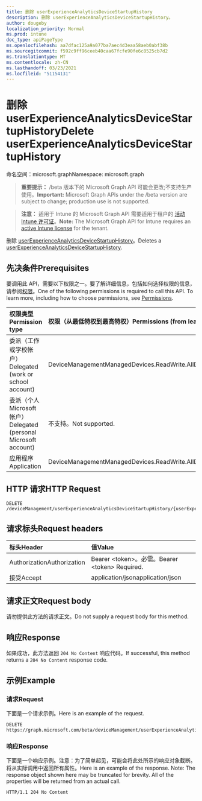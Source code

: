 ```yaml
---
title: 删除 userExperienceAnalyticsDeviceStartupHistory
description: 删除 userExperienceAnalyticsDeviceStartupHistory。
author: dougeby
localization_priority: Normal
ms.prod: intune
doc_type: apiPageType
ms.openlocfilehash: aa7dfac125a9a077ba7aec4d3eaa58aeb0abf38b
ms.sourcegitcommit: f592c9ff96ceeb40caa67fcfe90fe6c8525cb7d2
ms.translationtype: MT
ms.contentlocale: zh-CN
ms.lasthandoff: 03/23/2021
ms.locfileid: "51154131"
---
```

# <a name="delete-userexperienceanalyticsdevicestartuphistory"></a><span data-ttu-id="4c757-103">删除 userExperienceAnalyticsDeviceStartupHistory</span><span class="sxs-lookup"><span data-stu-id="4c757-103">Delete userExperienceAnalyticsDeviceStartupHistory</span></span>

<span data-ttu-id="4c757-104">命名空间：microsoft.graph</span><span class="sxs-lookup"><span data-stu-id="4c757-104">Namespace: microsoft.graph</span></span>

> <span data-ttu-id="4c757-105">**重要提示：** /beta 版本下的 Microsoft Graph API 可能会更改;不支持生产使用。</span><span class="sxs-lookup"><span data-stu-id="4c757-105">**Important:** Microsoft Graph APIs under the /beta version are subject to change; production use is not supported.</span></span>

> <span data-ttu-id="4c757-106">**注意：** 适用于 Intune 的 Microsoft Graph API 需要适用于租户的 [活动 Intune 许可证](https://go.microsoft.com/fwlink/?linkid=839381)。</span><span class="sxs-lookup"><span data-stu-id="4c757-106">**Note:** The Microsoft Graph API for Intune requires an [active Intune license](https://go.microsoft.com/fwlink/?linkid=839381) for the tenant.</span></span>

<span data-ttu-id="4c757-107">删除 [userExperienceAnalyticsDeviceStartupHistory](../resources/intune-devices-userexperienceanalyticsdevicestartuphistory.md)。</span><span class="sxs-lookup"><span data-stu-id="4c757-107">Deletes a [userExperienceAnalyticsDeviceStartupHistory](../resources/intune-devices-userexperienceanalyticsdevicestartuphistory.md).</span></span>

## <a name="prerequisites"></a><span data-ttu-id="4c757-108">先决条件</span><span class="sxs-lookup"><span data-stu-id="4c757-108">Prerequisites</span></span>
<span data-ttu-id="4c757-p101">要调用此 API，需要以下权限之一。要了解详细信息，包括如何选择权限的信息，请参阅[权限](/graph/permissions-reference)。</span><span class="sxs-lookup"><span data-stu-id="4c757-p101">One of the following permissions is required to call this API. To learn more, including how to choose permissions, see [Permissions](/graph/permissions-reference).</span></span>

|<span data-ttu-id="4c757-111">权限类型</span><span class="sxs-lookup"><span data-stu-id="4c757-111">Permission type</span></span>|<span data-ttu-id="4c757-112">权限（从最低特权到最高特权）</span><span class="sxs-lookup"><span data-stu-id="4c757-112">Permissions (from least to most privileged)</span></span>|
|:---|:---|
|<span data-ttu-id="4c757-113">委派（工作或学校帐户）</span><span class="sxs-lookup"><span data-stu-id="4c757-113">Delegated (work or school account)</span></span>|<span data-ttu-id="4c757-114">DeviceManagementManagedDevices.ReadWrite.All</span><span class="sxs-lookup"><span data-stu-id="4c757-114">DeviceManagementManagedDevices.ReadWrite.All</span></span>|
|<span data-ttu-id="4c757-115">委派（个人 Microsoft 帐户）</span><span class="sxs-lookup"><span data-stu-id="4c757-115">Delegated (personal Microsoft account)</span></span>|<span data-ttu-id="4c757-116">不支持。</span><span class="sxs-lookup"><span data-stu-id="4c757-116">Not supported.</span></span>|
|<span data-ttu-id="4c757-117">应用程序</span><span class="sxs-lookup"><span data-stu-id="4c757-117">Application</span></span>|<span data-ttu-id="4c757-118">DeviceManagementManagedDevices.ReadWrite.All</span><span class="sxs-lookup"><span data-stu-id="4c757-118">DeviceManagementManagedDevices.ReadWrite.All</span></span>|

## <a name="http-request"></a><span data-ttu-id="4c757-119">HTTP 请求</span><span class="sxs-lookup"><span data-stu-id="4c757-119">HTTP Request</span></span>
<!-- {
  "blockType": "ignored"
}
-->
``` http
DELETE /deviceManagement/userExperienceAnalyticsDeviceStartupHistory/{userExperienceAnalyticsDeviceStartupHistoryId}
```

## <a name="request-headers"></a><span data-ttu-id="4c757-120">请求标头</span><span class="sxs-lookup"><span data-stu-id="4c757-120">Request headers</span></span>
|<span data-ttu-id="4c757-121">标头</span><span class="sxs-lookup"><span data-stu-id="4c757-121">Header</span></span>|<span data-ttu-id="4c757-122">值</span><span class="sxs-lookup"><span data-stu-id="4c757-122">Value</span></span>|
|:---|:---|
|<span data-ttu-id="4c757-123">Authorization</span><span class="sxs-lookup"><span data-stu-id="4c757-123">Authorization</span></span>|<span data-ttu-id="4c757-124">Bearer &lt;token&gt;。必需。</span><span class="sxs-lookup"><span data-stu-id="4c757-124">Bearer &lt;token&gt; Required.</span></span>|
|<span data-ttu-id="4c757-125">接受</span><span class="sxs-lookup"><span data-stu-id="4c757-125">Accept</span></span>|<span data-ttu-id="4c757-126">application/json</span><span class="sxs-lookup"><span data-stu-id="4c757-126">application/json</span></span>|

## <a name="request-body"></a><span data-ttu-id="4c757-127">请求正文</span><span class="sxs-lookup"><span data-stu-id="4c757-127">Request body</span></span>
<span data-ttu-id="4c757-128">请勿提供此方法的请求正文。</span><span class="sxs-lookup"><span data-stu-id="4c757-128">Do not supply a request body for this method.</span></span>

## <a name="response"></a><span data-ttu-id="4c757-129">响应</span><span class="sxs-lookup"><span data-stu-id="4c757-129">Response</span></span>
<span data-ttu-id="4c757-130">如果成功，此方法返回 `204 No Content` 响应代码。</span><span class="sxs-lookup"><span data-stu-id="4c757-130">If successful, this method returns a `204 No Content` response code.</span></span>

## <a name="example"></a><span data-ttu-id="4c757-131">示例</span><span class="sxs-lookup"><span data-stu-id="4c757-131">Example</span></span>

### <a name="request"></a><span data-ttu-id="4c757-132">请求</span><span class="sxs-lookup"><span data-stu-id="4c757-132">Request</span></span>
<span data-ttu-id="4c757-133">下面是一个请求示例。</span><span class="sxs-lookup"><span data-stu-id="4c757-133">Here is an example of the request.</span></span>
``` http
DELETE https://graph.microsoft.com/beta/deviceManagement/userExperienceAnalyticsDeviceStartupHistory/{userExperienceAnalyticsDeviceStartupHistoryId}
```

### <a name="response"></a><span data-ttu-id="4c757-134">响应</span><span class="sxs-lookup"><span data-stu-id="4c757-134">Response</span></span>
<span data-ttu-id="4c757-p102">下面是一个响应示例。注意：为了简单起见，可能会将此处所示的响应对象截断。将从实际调用中返回所有属性。</span><span class="sxs-lookup"><span data-stu-id="4c757-p102">Here is an example of the response. Note: The response object shown here may be truncated for brevity. All of the properties will be returned from an actual call.</span></span>
``` http
HTTP/1.1 204 No Content
```




